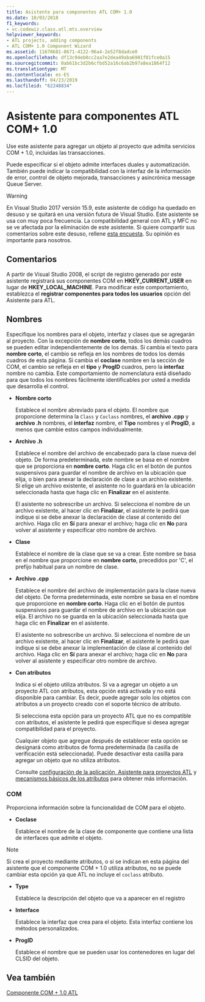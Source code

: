 ```yaml
---
title: Asistente para componentes ATL COM+ 1.0
ms.date: 10/03/2018
f1_keywords:
- vc.codewiz.class.atl.mts.overview
helpviewer_keywords:
- ATL projects, adding components
- ATL COM+ 1.0 Component Wizard
ms.assetid: 11670681-8671-4122-96a4-2e52f8dadce0
ms.openlocfilehash: df13c94eb0cc2aa7e2dea49aba6901f01fce0a15
ms.sourcegitcommit: 0ab61bc3d2b6cfbd52a16c6ab2b97a8ea1864f12
ms.translationtype: MT
ms.contentlocale: es-ES
ms.lasthandoff: 04/23/2019
ms.locfileid: "62248834"
---
```

# <a name="atl-com-10-component-wizard"></a>Asistente para componentes ATL COM+ 1.0

Use este asistente para agregar un objeto al proyecto que admita servicios COM + 1.0, incluidas las transacciones.

Puede especificar si el objeto admite interfaces duales y automatización. También puede indicar la compatibilidad con la interfaz de la información de error, control de objeto mejorada, transacciones y asincrónica message Queue Server.

> [!WARNING]
> En Visual Studio 2017 versión 15.9, este asistente de código ha quedado en desuso y se quitará en una versión futura de Visual Studio. Este asistente se usa con muy poca frecuencia. La compatibilidad general con ATL y MFC no se ve afectada por la eliminación de este asistente. Si quiere compartir sus comentarios sobre este desuso, rellene [esta encuesta](https://www.surveymonkey.com/r/QDWKKCN). Su opinión es importante para nosotros.

## <a name="remarks"></a>Comentarios

A partir de Visual Studio 2008, el script de registro generado por este asistente registrará sus componentes COM en **HKEY_CURRENT_USER** en lugar de **HKEY_LOCAL_MACHINE**. Para modificar este comportamiento, establezca el **registrar componentes para todos los usuarios** opción del Asistente para ATL.

## <a name="names"></a>Nombres

Especifique los nombres para el objeto, interfaz y clases que se agregarán al proyecto. Con la excepción de **nombre corto**, todos los demás cuadros se pueden editar independientemente de los demás. Si cambia el texto para **nombre corto**, el cambio se refleja en los nombres de todos los demás cuadros de esta página. Si cambia el **coclase** nombre en la sección de COM, el cambio se refleja en el **tipo** y **ProgID** cuadros, pero la **interfaz** nombre no cambia. Este comportamiento de nomenclatura está diseñado para que todos los nombres fácilmente identificables por usted a medida que desarrolla el control.

- **Nombre corto**

   Establece el nombre abreviado para el objeto. El nombre que proporcione determina la `Class` y `Coclass` nombres, el **archivo .cpp** y **archivo .h** nombres, el **interfaz** nombre, el **Tipo** nombres y el **ProgID**, a menos que cambie estos campos individualmente.

- **Archivo .h**

   Establece el nombre del archivo de encabezado para la clase nueva del objeto. De forma predeterminada, este nombre se basa en el nombre que se proporciona en **nombre corto**. Haga clic en el botón de puntos suspensivos para guardar el nombre de archivo en la ubicación que elija, o bien para anexar la declaración de clase a un archivo existente. Si elige un archivo existente, el asistente no lo guardará en la ubicación seleccionada hasta que haga clic en **Finalizar** en el asistente.

   El asistente no sobrescribe un archivo. Si selecciona el nombre de un archivo existente, al hacer clic en **Finalizar**, el asistente le pedirá que indique si se debe anexar la declaración de clase al contenido del archivo. Haga clic en **Sí** para anexar el archivo; haga clic en **No** para volver al asistente y especificar otro nombre de archivo.

- **Clase**

   Establece el nombre de la clase que se va a crear. Este nombre se basa en el nombre que proporcione en **nombre corto**, precedidos por 'C', el prefijo habitual para un nombre de clase.

- **Archivo .cpp**

   Establece el nombre del archivo de implementación para la clase nueva del objeto. De forma predeterminada, este nombre se basa en el nombre que proporcione en **nombre corto**. Haga clic en el botón de puntos suspensivos para guardar el nombre de archivo en la ubicación que elija. El archivo no se guarda en la ubicación seleccionada hasta que haga clic en **Finalizar** en el asistente.

   El asistente no sobrescribe un archivo. Si selecciona el nombre de un archivo existente, al hacer clic en **Finalizar**, el asistente le pedirá que indique si se debe anexar la implementación de clase al contenido del archivo. Haga clic en **Sí** para anexar el archivo; haga clic en **No** para volver al asistente y especificar otro nombre de archivo.

- **Con atributos**

   Indica si el objeto utiliza atributos. Si va a agregar un objeto a un proyecto ATL con atributos, esta opción está activada y no está disponible para cambiar. Es decir, puede agregar solo los objetos con atributos a un proyecto creado con el soporte técnico de atributo.

   Si selecciona esta opción para un proyecto ATL que no es compatible con atributos, el asistente le pedirá que especifique si desea agregar compatibilidad para el proyecto.

   Cualquier objeto que agregue después de establecer esta opción se designará como atributos de forma predeterminada (la casilla de verificación está seleccionada). Puede desactivar esta casilla para agregar un objeto que no utiliza atributos.

   Consulte [configuración de la aplicación, Asistente para proyectos ATL](../../atl/reference/application-settings-atl-project-wizard.md) y [mecanismos básicos de los atributos](../../windows/basic-mechanics-of-attributes.md) para obtener más información.

### <a name="com"></a>COM

Proporciona información sobre la funcionalidad de COM para el objeto.

- **Coclase**

   Establece el nombre de la clase de componente que contiene una lista de interfaces que admite el objeto.

> [!NOTE]
>  Si crea el proyecto mediante atributos, o si se indican en esta página del asistente que el componente COM + 1.0 utiliza atributos, no se puede cambiar esta opción ya que ATL no incluye el `coclass` atributo.

- **Type**

   Establece la descripción del objeto que va a aparecer en el registro

- **Interface**

   Establece la interfaz que crea para el objeto. Esta interfaz contiene los métodos personalizados.

- **ProgID**

   Establece el nombre que se pueden usar los contenedores en lugar del CLSID del objeto.

## <a name="see-also"></a>Vea también

[Componente COM + 1.0 ATL](../../atl/reference/adding-an-atl-com-plus-1-0-component.md)
